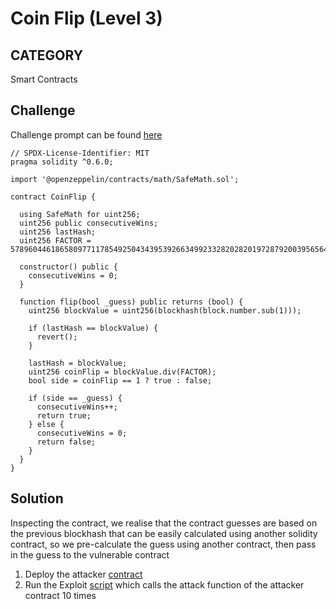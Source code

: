 # Coin Flip (Level 3)

## CATEGORY

Smart Contracts

## Challenge

Challenge prompt can be found [here](https://ethernaut.openzeppelin.com/level/0x4dF32584890A0026e56f7535d0f2C6486753624f)

```
// SPDX-License-Identifier: MIT
pragma solidity ^0.6.0;

import '@openzeppelin/contracts/math/SafeMath.sol';

contract CoinFlip {

  using SafeMath for uint256;
  uint256 public consecutiveWins;
  uint256 lastHash;
  uint256 FACTOR = 57896044618658097711785492504343953926634992332820282019728792003956564819968;

  constructor() public {
    consecutiveWins = 0;
  }

  function flip(bool _guess) public returns (bool) {
    uint256 blockValue = uint256(blockhash(block.number.sub(1)));

    if (lastHash == blockValue) {
      revert();
    }

    lastHash = blockValue;
    uint256 coinFlip = blockValue.div(FACTOR);
    bool side = coinFlip == 1 ? true : false;

    if (side == _guess) {
      consecutiveWins++;
      return true;
    } else {
      consecutiveWins = 0;
      return false;
    }
  }
}
```

## Solution

Inspecting the contract, we realise that the contract guesses are based on the previous blockhash that can be easily calculated using another solidity contract, so we pre-calculate the guess using another contract, then pass in the guess to the vulnerable contract

1. Deploy the attacker [contract](./Exploit.sol)
2. Run the Exploit [script](./solution.js) which calls the attack function of the attacker contract 10 times
